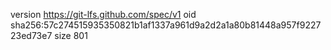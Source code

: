 version https://git-lfs.github.com/spec/v1
oid sha256:57c274515935350821b1af1337a961d9a2d2a1a80b81448a957f922723ed73e7
size 801

